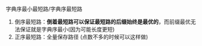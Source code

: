 字典序最小最短路/字典序最短路

1. 倒序最短路：**倒着最短路可以保证最短路的后缀始终是最优的**，而前缀最优无法保证就是字典序最小(因为可能长度更短)
2. 正序最短路：全量保存路径 (点数不多的时候可以这样做)
